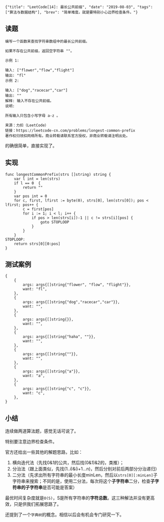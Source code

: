```lw-blog-meta
{"title": "LeetCode[14]: 最长公共前缀", "date": "2019-08-03", "tags": ["算法与数据结构"], "brev": "简单难度。就是要特别小心边界检查条件。"}
```

## 读题

```text
编写一个函数来查找字符串数组中的最长公共前缀。

如果不存在公共前缀，返回空字符串 ""。

示例 1:

输入: ["flower","flow","flight"]
输出: "fl"
示例 2:

输入: ["dog","racecar","car"]
输出: ""
解释: 输入不存在公共前缀。
说明:

所有输入只包含小写字母 a-z 。

来源：力扣（LeetCode）
链接：https://leetcode-cn.com/problems/longest-common-prefix
著作权归领扣网络所有。商业转载请联系官方授权，非商业转载请注明出处。
```

的确很简单，直接实现了。

## 实现

```golang
func longestCommonPrefix(strs []string) string {
    var l int = len(strs)
    if l == 0  {
        return ""
    }
    var pos int = 0
    for c, first, lfirst := byte(0), strs[0], len(strs[0]); pos < lfirst; pos++ {
        c = first[pos]
        for i := 1; i < l; i++ {
            if pos > len(strs[i])-1 || c != strs[i][pos] {
                goto STOPLOOP
            }
        }
    }
STOPLOOP:
    return strs[0][0:pos]
}

```

## 测试案例

```golang
{
    {
        args: args{[]string{"flower", "flow", "flight"}},
        want: "fl",
    },
    {
        args: args{[]string{"dog","racecar","car"}},
        want: "",
    },
    {
        args: args{[]string{}},
        want: "",
    },
    {
        args: args{[]string{"haha", ""}},
        want: "",
    },
    {
        args: args{[]string{""}},
        want: "",
    },
    {
        args: args{[]string{"a"}},
        want: "a",
    },
    {
        args: args{[]string{"c", "c"}},
        want: "c",
    },
}
```

## 小结

连续做两道算法题，感觉无话可说了。

特别要注意边界检查条件。

官方还给出一些其他的解题思路，比如：

1. 横向迭代法（先找0&1的公共，然后找(0&1)&2的，类推）；
2. 分治法（跟上面类似，先找(1..i)&(i+1...n)，然后分别对前后两部分分治递归）
3. 二分法（先求出所有字符串的最小长度minLen，然后以`strs[0][:minLen]`子字符串来搜索；不同的是，使用二分法，每次将这个**子字符串**二分，检查**子字符串的子字符串**是否可能是答案）

最优时间复杂度就是`O(S)`，S是所有字符串的**字符总数**。这三种解法并没有更高效，只是供我们拓展思路了。

还提到了一个`字典树`的概念。相信以后会有机会专门研究一下。
